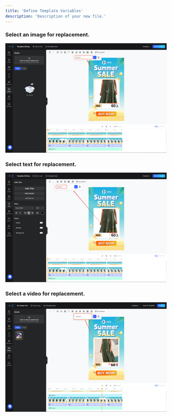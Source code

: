 ```yaml
---
title: 'Define Template Variables'
description: 'Description of your new file.'
---
```

### Select an image for replacement.
![](/images/img_3.png)
### Select text for replacement.
![](/images/img_5.png)
### Select a video for replacement.
![](/images/img_6.png)